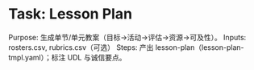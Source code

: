 # Task: Lesson Plan

Purpose: 生成单节/单元教案（目标→活动→评估→资源→可及性）。
Inputs: rosters.csv, rubrics.csv（可选）
Steps: 产出 lesson-plan（lesson-plan-tmpl.yaml）；标注 UDL 与诚信要点。
